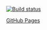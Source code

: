 [![Build status](https://ci.appveyor.com/api/projects/status/xrqlmgju1a7t13gt/branch/main?svg=true)](https://ci.appveyor.com/project/MaxKrch/ahj-lesson3-task3/branch/main)

[GitHub Pages](https://maxkrch.github.io/ahj-lesson3-task3/)